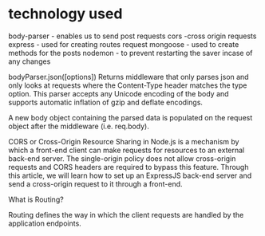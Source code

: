 # technology used
body-parser - enables us to send post requests
cors -cross origin requests
express - used for creating routes request
mongoose - used to create methods for the posts
nodemon - to prevent restarting the saver incase of any changes

bodyParser.json([options])
Returns middleware that only parses json and only looks at requests where the Content-Type header matches the type option. This parser accepts any Unicode encoding of the body and supports automatic inflation of gzip and deflate encodings.

A new body object containing the parsed data is populated on the request object after the middleware (i.e. req.body).

CORS or Cross-Origin Resource Sharing in Node.js is a mechanism by which a front-end client can make requests for resources to an external back-end server. The single-origin policy does not allow cross-origin requests and CORS headers are required to bypass this feature. Through this article, we will learn how to set up an ExpressJS back-end server and send a cross-origin request to it through a front-end.

What is Routing? 

Routing defines the way in which the client requests are handled by the application endpoints. 